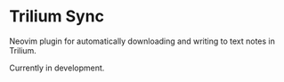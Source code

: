 # Trilium Sync

Neovim plugin for automatically downloading and writing to text notes in Trilium. 

Currently in development.
